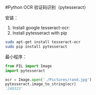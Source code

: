 
#Python OCR 验证码识别（pytesseract）

安装：
 1. Install google tesseract-ocr:
 2. Install pytesseract with pip


```bash
sudo apt-get install tesseract-ocr
sudo pip install pytesseract
```

最小程序：

```python
from PIL import Image
import pytesseract

ocr = Image.open('./Pictures/rand.jpg')
pytesseract.image_to_string(ocr)
'240323'
```